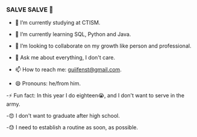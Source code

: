 ### SALVE SALVE 👋

- 🔭 I’m currently studying at CTISM.

- 🌱 I’m currently learning SQL, Python and Java.

- 👯 I’m looking to collaborate on my growth like person and professional.

- 💬 Ask me about everything, I don't care.

- 📫 How to reach me: guiifenst@gmail.com.

- 😄 Pronouns: he/from him.

-⚡ Fun fact: In this year I do eighteen😭, and I don't want to serve in the army.

-😍 I don't want to graduate after high school.

-😓 I need to establish a routine as soon, as possible.

<!--
**gaxinim/gaxinim** is a ✨ _special_ ✨ repository because its `README.md` (this file) appears on your GitHub profile.
SALVE!
Here are some ideas to get you started:
- 🔭 I’m currently working on ...
Estudando
- 🌱 I’m currently learning ...
Ensino Médio
- 👯 I’m looking to collaborate on ...
- 🤔 I’m looking for help with ...
- 💬 Ask me about ...
- 📫 How to reach me: ...
- 😄 Pronouns: ...
Ele/dele
-⚡ Fun fact: ...
17 anos. Nao quero servir no exercito
-->
